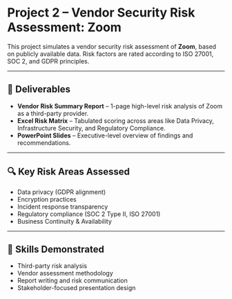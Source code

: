# Project 2 – Vendor Security Risk Assessment: Zoom

This project simulates a vendor security risk assessment of **Zoom**, based on publicly available data. Risk factors are rated according to ISO 27001, SOC 2, and GDPR principles.

---

## 📄 Deliverables

- **Vendor Risk Summary Report** – 1-page high-level risk analysis of Zoom as a third-party provider.
- **Excel Risk Matrix** – Tabulated scoring across areas like Data Privacy, Infrastructure Security, and Regulatory Compliance.
- **PowerPoint Slides** – Executive-level overview of findings and recommendations.

---

## 🔍 Key Risk Areas Assessed

- Data privacy (GDPR alignment)
- Encryption practices
- Incident response transparency
- Regulatory compliance (SOC 2 Type II, ISO 27001)
- Business Continuity & Availability

---

## 🎯 Skills Demonstrated

- Third-party risk analysis
- Vendor assessment methodology
- Report writing and risk communication
- Stakeholder-focused presentation design
